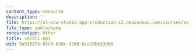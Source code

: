 ```yaml
---
content_type: resource
description: ''
file: https://ol-ocw-studio-app-production.s3.amazonaws.com/courses/es-s41-speak-italian-with-your-mouth-full-spring-2012/5a51687e05c0820cd260bca18be33d68_vocali.mp3
file_type: audio/mpeg
resourcetype: Other
title: vocali.mp3
uid: 5a51687e-05c0-820c-d260-bca18be33d68
---
```

